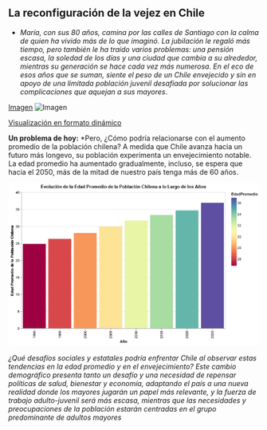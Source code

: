 ## La reconfiguración de la vejez en Chile

- *María, con sus 80 años, camina por las calles de Santiago con la calma de quien ha vivido más de lo que imaginó. La jubilación le regaló más tiempo, pero también le ha traído varios problemas: una pensión escasa, la soledad de los días y una ciudad que cambia a su alrededor, mientras su generación se hace cada vez más numerosa. En el eco de esos años que se suman, siente el peso de un Chile envejecido y sin en apoyo de una limitada población juvenil desafiada por solucionar las complicaciones que aquejan a sus mayores*.

[Imagen](Vis_Grafico01.png)
![Imagen](Entrega04/Inostroza_Integrante_03_Constanza_vis_01/Visualización.md/vis_grafico01.png)


[Visualización en formato dinámico](/Entrega04/Inostroza_Integrante_03_Constanza_vis_01/Visualización.md/Visualización.html)

**Un problema de hoy:** *Pero, ¿Cómo podría relacionarse con el aumento promedio de la población chilena? A medida que Chile avanza hacia un futuro más longevo, su población experimenta un envejecimiento notable. La edad promedio ha aumentado gradualmente, incluso,  se espera que hacia el 2050, más de la mitad de nuestro país tenga más de 60 años.

![Imagen](Vis_Gráfico02.png)

*¿Qué desafíos sociales y estatales podría enfrentar Chile al observar estas tendencias en la edad promedio y en el envejecimiento? Este cambio demográfico presenta tanto un desafío y una necesidad de repensar políticas de salud, bienestar y economía, adaptando el país a una nueva realidad donde los mayores jugarán un papel más relevante, y la fuerza de trabajo adulto-juvenil será más escasa, mientras que las necesidades y preocupaciones de la población estarán centradas en el grupo predominante de adultos mayores*



